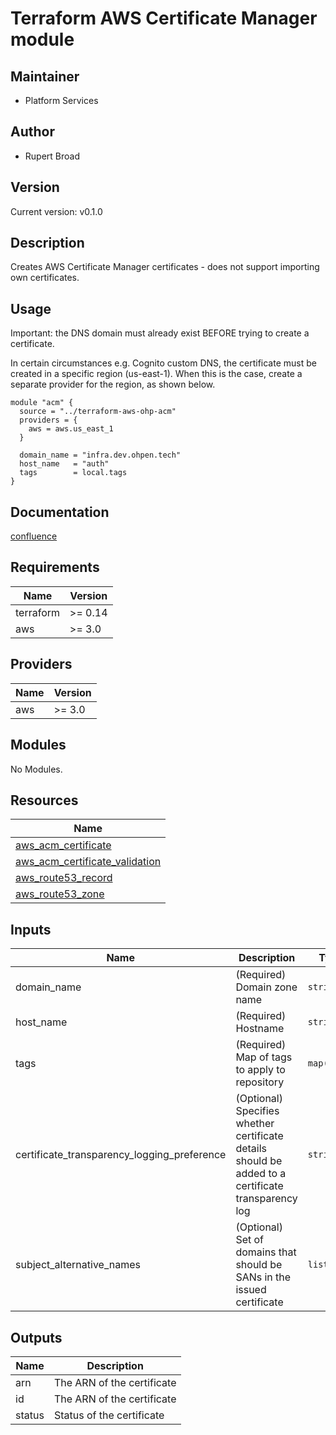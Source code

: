 # Terraform AWS Certificate Manager module

## Maintainer

* Platform Services

## Author

* Rupert Broad

## Version

Current version: v0.1.0

## Description

Creates AWS Certificate Manager certificates - does not support importing own certificates.

## Usage

Important: the DNS domain must already exist BEFORE trying to create a certificate.

In certain circumstances e.g. Cognito custom DNS, the certificate must be created in a specific region (us-east-1). When this is the case, create a separate provider for the region, as shown below.

```(terraform)
module "acm" {
  source = "../terraform-aws-ohp-acm"
  providers = {
    aws = aws.us_east_1
  }

  domain_name = "infra.dev.ohpen.tech"
  host_name   = "auth"
  tags        = local.tags
}
```

## Documentation

[confluence](https://ohpendev.atlassian.net/wiki/spaces/CCE/pages/2062320795/Terraform+Modules)

## Requirements

| Name | Version |
|------|---------|
| terraform | >= 0.14 |
| aws | >= 3.0 |

## Providers

| Name | Version |
|------|---------|
| aws | >= 3.0 |

## Modules

No Modules.

## Resources

| Name |
|------|
| [aws_acm_certificate](https://registry.terraform.io/providers/hashicorp/aws/latest/docs/resources/acm_certificate) |
| [aws_acm_certificate_validation](https://registry.terraform.io/providers/hashicorp/aws/latest/docs/resources/acm_certificate_validation) |
| [aws_route53_record](https://registry.terraform.io/providers/hashicorp/aws/latest/docs/resources/route53_record) |
| [aws_route53_zone](https://registry.terraform.io/providers/hashicorp/aws/latest/docs/data-sources/route53_zone) |

## Inputs

| Name | Description | Type | Default | Required |
|------|-------------|------|---------|:--------:|
| domain\_name | (Required) Domain zone name | `string` | n/a | yes |
| host\_name | (Required) Hostname | `string` | n/a | yes |
| tags | (Required) Map of tags to apply to repository | `map(any)` | n/a | yes |
| certificate\_transparency\_logging\_preference | (Optional) Specifies whether certificate details should be added to a certificate transparency log | `string` | `null` | no |
| subject\_alternative\_names | (Optional) Set of domains that should be SANs in the issued certificate | `list(any)` | `[]` | no |

## Outputs

| Name | Description |
|------|-------------|
| arn | The ARN of the certificate |
| id | The ARN of the certificate |
| status | Status of the certificate |
